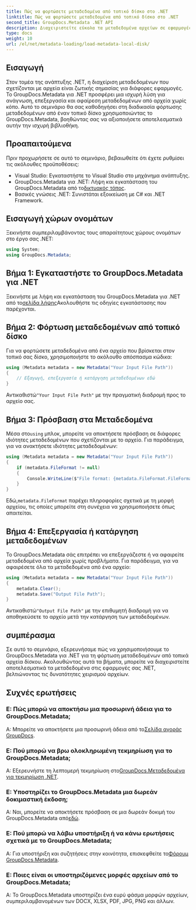 ```yaml
---
title: Πώς να φορτώσετε μεταδεδομένα από τοπικό δίσκο στο .NET
linktitle: Πώς να φορτώσετε μεταδεδομένα από τοπικό δίσκο στο .NET
second_title: GroupDocs.Metadata .NET API
description: Διαχειριστείτε εύκολα τα μεταδεδομένα αρχείων σε εφαρμογές .NET με το GroupDocs.Metadata για βελτιωμένες δυνατότητες χειρισμού αρχείων.
type: docs
weight: 10
url: /el/net/metadata-loading/load-metadata-local-disk/
---
```

## Εισαγωγή
Στον τομέα της ανάπτυξης .NET, η διαχείριση μεταδεδομένων που σχετίζονται με αρχεία είναι ζωτικής σημασίας για διάφορες εφαρμογές. Το GroupDocs.Metadata για .NET προσφέρει μια ισχυρή λύση για ανάγνωση, επεξεργασία και αφαίρεση μεταδεδομένων από αρχεία χωρίς κόπο. Αυτό το σεμινάριο θα σας καθοδηγήσει στη διαδικασία φόρτωσης μεταδεδομένων από έναν τοπικό δίσκο χρησιμοποιώντας το GroupDocs.Metadata, βοηθώντας σας να αξιοποιήσετε αποτελεσματικά αυτήν την ισχυρή βιβλιοθήκη.
## Προαπαιτούμενα
Πριν προχωρήσετε σε αυτό το σεμινάριο, βεβαιωθείτε ότι έχετε ρυθμίσει τις ακόλουθες προϋποθέσεις:
- Visual Studio: Εγκαταστήστε το Visual Studio στο μηχάνημα ανάπτυξης.
-  GroupDocs.Metadata για .NET: Λήψη και εγκατάσταση του GroupDocs.Metadata από το[δικτυακός τόπος](https://releases.groupdocs.com/metadata/net/).
- Βασικές γνώσεις .NET: Συνιστάται εξοικείωση με C# και .NET Framework.

## Εισαγωγή χώρων ονομάτων
Ξεκινήστε συμπεριλαμβάνοντας τους απαραίτητους χώρους ονομάτων στο έργο σας .NET:
```csharp
using System;
using GroupDocs.Metadata;
```
## Βήμα 1: Εγκαταστήστε το GroupDocs.Metadata για .NET
 Ξεκινήστε με λήψη και εγκατάσταση του GroupDocs.Metadata για .NET από το[σελίδα λήψης](https://releases.groupdocs.com/metadata/net/)Ακολουθήστε τις οδηγίες εγκατάστασης που παρέχονται.
## Βήμα 2: Φόρτωση μεταδεδομένων από τοπικό δίσκο
Για να φορτώσετε μεταδεδομένα από ένα αρχείο που βρίσκεται στον τοπικό σας δίσκο, χρησιμοποιήστε το ακόλουθο απόσπασμα κώδικα:
```csharp
using (Metadata metadata = new Metadata("Your Input File Path"))
{
    // Εξαγωγή, επεξεργασία ή κατάργηση μεταδεδομένων εδώ
}
```
 Αντικαθιστώ`"Your Input File Path"` με την πραγματική διαδρομή προς το αρχείο σας.
## Βήμα 3: Πρόσβαση στα Μεταδεδομένα
 Μέσα στο`using` μπλοκ, μπορείτε να αποκτήσετε πρόσβαση σε διάφορες ιδιότητες μεταδεδομένων που σχετίζονται με το αρχείο. Για παράδειγμα, για να ανακτήσετε ιδιότητες μεταδεδομένων:
```csharp
using (Metadata metadata = new Metadata("Your Input File Path"))
{
    if (metadata.FileFormat != null)
    {
        Console.WriteLine($"File format: {metadata.FileFormat.FileFormatType}");
    }
}
```
 Εδώ,`metadata.FileFormat` παρέχει πληροφορίες σχετικά με τη μορφή αρχείου, τις οποίες μπορείτε στη συνέχεια να χρησιμοποιήσετε όπως απαιτείται.
## Βήμα 4: Επεξεργασία ή κατάργηση μεταδεδομένων
Το GroupDocs.Metadata σάς επιτρέπει να επεξεργάζεστε ή να αφαιρείτε μεταδεδομένα από αρχεία χωρίς προβλήματα. Για παράδειγμα, για να αφαιρέσετε όλα τα μεταδεδομένα από ένα αρχείο:
```csharp
using (Metadata metadata = new Metadata("Your Input File Path"))
{
    metadata.Clear();
    metadata.Save("Output File Path");
}
```
 Αντικαθιστώ`"Output File Path"` με την επιθυμητή διαδρομή για να αποθηκεύσετε το αρχείο μετά την κατάργηση των μεταδεδομένων.

## συμπέρασμα
Σε αυτό το σεμινάριο, εξερευνήσαμε πώς να χρησιμοποιήσουμε το GroupDocs.Metadata για .NET για τη φόρτωση μεταδεδομένων από τοπικά αρχεία δίσκου. Ακολουθώντας αυτά τα βήματα, μπορείτε να διαχειριστείτε αποτελεσματικά τα μεταδεδομένα στις εφαρμογές σας .NET, βελτιώνοντας τις δυνατότητες χειρισμού αρχείων.

## Συχνές ερωτήσεις
### Ε: Πώς μπορώ να αποκτήσω μια προσωρινή άδεια για το GroupDocs.Metadata;
 Α: Μπορείτε να αποκτήσετε μια προσωρινή άδεια από το[Σελίδα αγοράς GroupDocs](https://purchase.groupdocs.com/temporary-license/).
### Ε: Πού μπορώ να βρω ολοκληρωμένη τεκμηρίωση για το GroupDocs.Metadata;
 Α: Εξερευνήστε τη λεπτομερή τεκμηρίωση στο[GroupDocs.Μεταδεδομένα για τεκμηρίωση .NET](https://reference.groupdocs.com/metadata/net/).
### Ε: Υποστηρίζει το GroupDocs.Metadata μια δωρεάν δοκιμαστική έκδοση;
 Α: Ναι, μπορείτε να αποκτήσετε πρόσβαση σε μια δωρεάν δοκιμή του GroupDocs.Metadata από[εδώ](https://releases.groupdocs.com/).
### Ε: Πού μπορώ να λάβω υποστήριξη ή να κάνω ερωτήσεις σχετικά με το GroupDocs.Metadata;
 Α: Για υποστήριξη και συζητήσεις στην κοινότητα, επισκεφθείτε το[Φόρουμ GroupDocs.Metadata](https://forum.groupdocs.com/c/metadata/14).
### Ε: Ποιες είναι οι υποστηριζόμενες μορφές αρχείων από το GroupDocs.Metadata;
Α: Το GroupDocs.Metadata υποστηρίζει ένα ευρύ φάσμα μορφών αρχείων, συμπεριλαμβανομένων των DOCX, XLSX, PDF, JPG, PNG και άλλων.